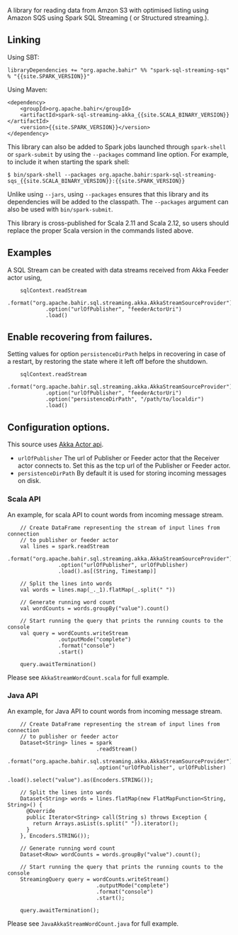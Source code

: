 A library for reading data from Amzon S3 with optimised listing using Amazon SQS using Spark SQL Streaming ( or Structured streaming.). 

## Linking

Using SBT:

    libraryDependencies += "org.apache.bahir" %% "spark-sql-streaming-sqs" % "{{site.SPARK_VERSION}}"

Using Maven:

    <dependency>
        <groupId>org.apache.bahir</groupId>
        <artifactId>spark-sql-streaming-akka_{{site.SCALA_BINARY_VERSION}}</artifactId>
        <version>{{site.SPARK_VERSION}}</version>
    </dependency>

This library can also be added to Spark jobs launched through `spark-shell` or `spark-submit` by using the `--packages` command line option.
For example, to include it when starting the spark shell:

    $ bin/spark-shell --packages org.apache.bahir:spark-sql-streaming-sqs_{{site.SCALA_BINARY_VERSION}}:{{site.SPARK_VERSION}}

Unlike using `--jars`, using `--packages` ensures that this library and its dependencies will be added to the classpath.
The `--packages` argument can also be used with `bin/spark-submit`.

This library is cross-published for Scala 2.11 and Scala 2.12, so users should replace the proper Scala version in the commands listed above.

## Examples

A SQL Stream can be created with data streams received from Akka Feeder actor using,

        sqlContext.readStream
                .format("org.apache.bahir.sql.streaming.akka.AkkaStreamSourceProvider")
                .option("urlOfPublisher", "feederActorUri")
                .load()
                
## Enable recovering from failures.
                
Setting values for option `persistenceDirPath` helps in recovering in case of a restart, by restoring the state where it left off before the shutdown.
                
        sqlContext.readStream
                .format("org.apache.bahir.sql.streaming.akka.AkkaStreamSourceProvider")
                .option("urlOfPublisher", "feederActorUri")
                .option("persistenceDirPath", "/path/to/localdir")
                .load() 
                       
## Configuration options.
                       
This source uses [Akka Actor api](http://doc.akka.io/api/akka/2.5/akka/actor/Actor.html).
                       
* `urlOfPublisher` The url of Publisher or Feeder actor that the Receiver actor connects to. Set this as the tcp url of the Publisher or Feeder actor.
* `persistenceDirPath` By default it is used for storing incoming messages on disk.

### Scala API

An example, for scala API to count words from incoming message stream. 

        // Create DataFrame representing the stream of input lines from connection
        // to publisher or feeder actor
        val lines = spark.readStream
                    .format("org.apache.bahir.sql.streaming.akka.AkkaStreamSourceProvider")
                    .option("urlOfPublisher", urlOfPublisher)
                    .load().as[(String, Timestamp)]
    
        // Split the lines into words
        val words = lines.map(_._1).flatMap(_.split(" "))
    
        // Generate running word count
        val wordCounts = words.groupBy("value").count()
    
        // Start running the query that prints the running counts to the console
        val query = wordCounts.writeStream
                    .outputMode("complete")
                    .format("console")
                    .start()
    
        query.awaitTermination()
        
Please see `AkkaStreamWordCount.scala` for full example.     
   
### Java API
   
An example, for Java API to count words from incoming message stream.
   
        // Create DataFrame representing the stream of input lines from connection
        // to publisher or feeder actor
        Dataset<String> lines = spark
                                .readStream()
                                .format("org.apache.bahir.sql.streaming.akka.AkkaStreamSourceProvider")
                                .option("urlOfPublisher", urlOfPublisher)
                                .load().select("value").as(Encoders.STRING());
    
        // Split the lines into words
        Dataset<String> words = lines.flatMap(new FlatMapFunction<String, String>() {
          @Override
          public Iterator<String> call(String s) throws Exception {
            return Arrays.asList(s.split(" ")).iterator();
          }
        }, Encoders.STRING());
    
        // Generate running word count
        Dataset<Row> wordCounts = words.groupBy("value").count();
    
        // Start running the query that prints the running counts to the console
        StreamingQuery query = wordCounts.writeStream()
                                .outputMode("complete")
                                .format("console")
                                .start();
    
        query.awaitTermination();   
         
Please see `JavaAkkaStreamWordCount.java` for full example.      
